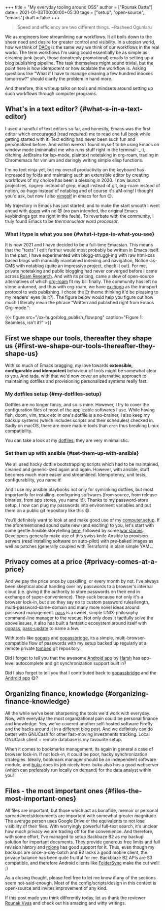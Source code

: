 +++
title = "My everyday tooling around OSS"
author = ["Rounak Datta"]
date = 2021-01-03T00:00:00+05:30
tags = ["setup", "open-source", "emacs"]
draft = false
+++

> Speed and efficiency are two different things. ~Rasheed Ogunlaru

We as engineers love streamlining our workflows. It all boils down to the sheer need and desire for greater control and visibility. In a utopian world, how we think of [DAOs](https://en.wikipedia.org/wiki/Decentralized%5Fautonomous%5Forganization) is the same way we think of our workflows in the real world. The term workflows I'm using could essentially be as simple as cleaning junk (yeah, those donotreply promotional) emails to setting up a blog publishing pipeline. The task themselves might sound trivial, but the point here is how idempotent or how scalable the workflow is. Asking questions like "What if I have to manage cleaning a few hundred inboxes tomorrow?" should clarify the problem in hand more.

And therefore, this writeup talks on tools and mindsets around setting up such workflows through computer programs.


## What's in a text editor? {#what-s-in-a-text-editor}

I used a handful of text editors so far, and honestly, Emacs was the first editor which encouraged (read _required_) me to read one full [book](https://www.goodreads.com/book/show/25587882-mastering-emacs) while getting started with it! Text editing had never been such fun and personalized before. And within weeks I found myself to be using Emacs on window mode (minimalist me who runs stuff right in the terminal -\_-), ditching JetBrains for lsp-mode, plaintext notetaking in org-roam, trading in Chromemacs for vimium and daringly writing simple elisp functions.

I'm no text ninja yet, but my overall productivity on the keyboard has increased by folds and maintaing such an extensible editor by creating workflows of my choice has been a blessing in 2020. I now launch projectiles, ripgrep instead of grep, magit instead of git, org-roam instead of notion, ox-hugo instead of notablog and of course it's aM-xing! I thought you'd ask, but now I also [vimgolf](http://www.vimgolf.com/) in emacs for fun 😉.

My trajectory in Emacs has just started, and to make the start smooth I went ahead with [doom](https://github.com/hlissner/doom-emacs) with no 😈 (no pun intended, the original Emacs keybindings got me right in the feels). To reverbate with the community, I truly found Emacs to be _thermonuclear word processor_.


### What I type is what you see {#what-i-type-is-what-you-see}

It is now 2021 and I have decided to be a full-time Emacsian. This means that the "texts" I edit furthur would most probably be written in Emacs itself. In the past, I have experimented with blogg-struggl-ing with raw html-css based blogs with manually maintained indexing and navigation, Notion-as-CMS with notablog (quite an impressive project, check it out). For me, private notetaking and public blogging had never converged before I came across [Roam Research](https://roamresearch.com/). And with its pricing, came a slew of open-source alternatives of which [org-roam](https://github.com/org-roam/org-roam) fit my bill finally. The community has left no stone unturned, and thus with org-roam, we have [ox-hugo](https://github.com/kaushalmodi/ox-hugo) as the transport protocol to web publishing. I chose the [Er](https://github.com/lingxz/er) theme thinking it'd be pleasing to my readers' eyes (is it?). The figure below would help you figure out how much I literally mean the phrase "Written and published right from Emacs Org-mode.":

{{< figure src="/ox-hugo/blog_publish_flow.png" caption="Figure 1: Seamless, isn't it?" >}}


## First we shape our tools, thereafter they shape us {#first-we-shape-our-tools-thereafter-they-shape-us}

With so much of Emacs bragging, my love towards **extensible, configurable and idempotent** behaviour of tools might be somewhat clear to you. And tada, with that we'd now cover an alternative approach to maintaining dotfiles and provisioning personalized systems really fast.


### My dotfiles setup {#my-dotfiles-setup}

Dotfiles are no longer fancy, and so is mine. However, I try to cover the configuration files of most of the applicable softwares I use. While having fish, doom, vim, tmux etc in one's dotfile is a no-brainer, I also keep my backup systems (which includes scripts and their schedules) checked in. Sadly on macOS, there are more mature tools than `cron` thus breaking Linux compatibility.

You can take a look at my [dotfiles](https://github.com/rounakdatta/dotfiles), they are very minimalistic.


### Set them up with ansible {#set-them-up-with-ansible}

We all used hacky dotfile bootstrapping scripts which had to be maintained, cleaned and generic-ized again and again. However, with ansible, stuff becomes much more easier and streamlined. Idempotency, unit tests, configurability, you name it!

And I use my ansible playbooks not only for symlinking dotfiles, but most importantly for installing, configuring softwares (from source, from release binaries, from app stores, you name it!). Thanks to my password-store setup, I now can plug my passwords into environment variables and put them on a public git repository like this 😄.

You'll definitely want to look at and make good use of my [computer.setup](https://github.com/rounakdatta/computer.setup). If the aforementioned sound quite new (and exciting) to you, let's start with some gentle Ansible storytelling [here](https://opensource.com/article/19/9/ansible-documentation-kids-laptops), followed by some [war stories](https://rgoswami.me/posts/prov-dots/). Developers generally make use of this swiss knife Ansible to provision servers (read installing software on auto-pilot) with pre-baked images as well as patches (generally coupled with Terraform) in plain simple YAML.


## Privacy comes at a price {#privacy-comes-at-a-price}

And we pay the price once by upskilling, or every month by not. I've always been skeptical about handing over my passwords to a browser's internal cloud (i.e. giving it the authority to store passwords on their end in exchange of super-convenience). They suck because not only it's a browser lock-in, but also they say no to custom password rules/length, multi-password-same-domain and many more novel ideas around password management. [pass](https://www.passwordstore.org/) is a sweet, simple UNIX-philosophy command-line manager to the rescue. Not only does it tactfully solve the above issues, it also has built a fantastic ecosystem around itself with [gopass](https://www.gopass.pw/), [pass-update](https://github.com/roddhjav/pass-update) to name a few.

With tools like [gopass](https://github.com/gopasspw/gopass) and [gopassbridge](https://github.com/gopasspw/gopassbridge), its a simple, multi-browser-compatible flow of passwords with my setup backed up regularly at a remote private [tombed](https://www.dyne.org/software/tomb/) git repository.

Did I forget to tell you that the awesome [Android app](https://github.com/android-password-store/Android-Password-Store) by [Harsh](https://twitter.com/msfjarvis) has app-level autocomplete and git synchronization support built in?

Did I also forget to tell you that I contributed back to [gopassbridge](https://github.com/gopasspw/gopassbridge/pull/177) and the [Android app](https://github.com/android-password-store/Android-Password-Store/pull/1091) 😋?


## Organizing finance, knowledge {#organizing-finance-knowledge}

All the while we've been sharpening the tools we'd work with everyday. Now, with everyday the most organizational pain could be personal finance and knowledge. Yes, we've covered another self-hosted software Firefly and the hacks around it in a [different blog post](/posts/firefly). And we definitely can do better with GNUCash for other fast-moving investments tracking. Local GNUCash client + remote database is my favourite setup.

When it comes to bookmarks management, its again in general a case of browser lock-in. If not lock-in, it could be poor, hacky synchronization strategies. Ideally, bookmark manager should be an independent software module, and [buku](https://github.com/jarun/buku) does its job nicely here. buku also has a good webserver (which can preferably run locally on demand) for the data analyst within you!


## Files - the most important ones {#files-the-most-important-ones}

All files are important, but those which act as bonafide, memoir or personal spreadsheets/documents are important with somewhat greater magnitude. The average person uses Google Drive or the equivalents to not lose visibility of their files. With worryingly powerful full-text search, it's unclear how much privacy we are trading off for the convenience. And therefore, with some effort, I've managed to setup Backbaze B2 as my backup solution for important documents. They provide generous free limits and full revision history and [rclone](https://rclone.org/) has good support for it. Thus, even though my backups are once-a-day-batch and B2 lacks a good mobile client, the privacy balance has been quite fruitful for me. Backblaze B2 APIs are S3 compatible, and therefore Android clients like [FolderSync](https://play.google.com/store/apps/details?id=dk.tacit.android.foldersync.lite) make the cut well! ;)

As a closing thought, please feel free to let me know if any of the sections seem not-said-enough. Most of the config/scripts/design in this context is open-source and invites improvement of any kind.

If this post made you think differently today, let us thank the reviewer [Rounak Vyas](https://rounakvyas.me/) and check out his amazing and witty writings.

